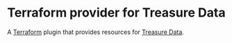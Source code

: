 Terraform provider for Treasure Data
==================================

A [Terraform](https://www.terraform.io/) plugin that provides resources for [Treasure Data](https://www.treasuredata.com/).